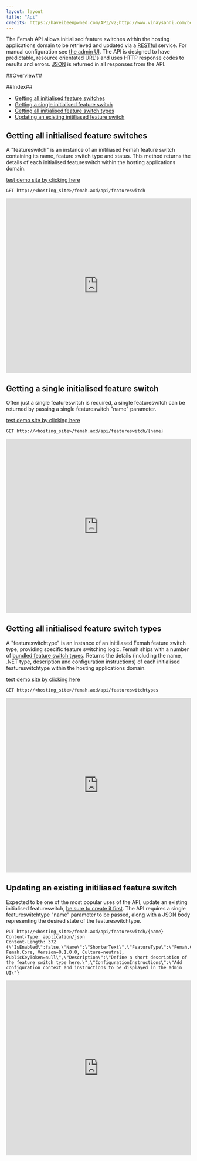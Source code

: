 ```yaml
---
layout: layout
title: "Api"
credits: https://haveibeenpwned.com/API/v2;http://www.vinaysahni.com/best-practices-for-a-pragmatic-restful-api
---
```


The Femah API allows initialised feature switches within the hosting applications domain to be retrieved and updated via a [RESTful](http://en.wikipedia.org/wiki/Representational_State_Transfer) service. For manual configuration see [the admin UI](adminUi.md).
The API is designed to have predictable, resource orientated URL's and uses HTTP response codes to results and errors. [JSON](http://www.json.org/) is returned in all responses from the API. 

##Overview##

##Index##
* [Getting all initialised feature switches](#GetAllFeatureSwitches) 
* [Getting a single initialised feature switch](#GetAFeatureSwitch)
* [Getting all initialised feature switch types](#GetAllFeatureSwitchTypes)
* [Updating an existing initiliased feature switch](#UpdateAFeatureSwitch)

## <a name="GetAllFeatureSwitches"></a> Getting all initialised feature switches
A "featureswitch" is an instance of an initiliased Femah feature switch containing its name, feature switch type and status. This method returns the details of each initialised featureswitch within the hosting applications domain.

[test demo site by clicking here ](http://femah-additionator.azurewebsites.net/femah.axd/api/featureswitch)

```GET http://<hosting_site>/femah.axd/api/featureswitch```

<iframe width="100%" height="475" src="http://dotnetfiddle.net/Widget/0SWM1V" frameborder="0"></iframe>


## <a name="GetAFeatureSwitch"></a>Getting a single initialised feature switch
Often just a single featureswitch is required, a single featureswitch can be returned by passing a single featureswitch "name" parameter.

[test demo site by clicking here](http://femah-additionator.azurewebsites.net/femah.axd/api/featureswitch/ShorterText)

```GET http://<hosting_site>/femah.axd/api/featureswitch/{name}```

<iframe width="100%" height="475" src="http://dotnetfiddle.net/Widget/6hYcyU" frameborder="0"></iframe>

## <a name="GetAllFeatureSwitchTypes"></a>Getting all initialised feature switch types
A "featureswitchtype" is an instance of an initiliased Femah feature switch type, providing specific feature switching logic. Femah ships with a number of [bundled feature switch types](http://github.com/lloydstone/femah/Femah.Core/FeatureSwitchTypes).
Returns the details (including the name, .NET type, description and configuration instructions) of each initialised featureswitchtype within the hosting applications domain.

[test demo site by clicking here](http://femah-additionator.azurewebsites.net/femah.axd/api/featureswitchtypes)

```GET http://<hosting_site>/femah.axd/api/featureswitchtypes```

<iframe width="100%" height="475" src="http://dotnetfiddle.net/Widget/Vp7A7Q" frameborder="0"></iframe>

## <a name="UpdateAFeatureSwitch"></a>Updating an existing initiliased feature switch
Expected to be one of the most popular uses of the API, update an existing initialised featureswitch, [be sure to create it first](userguide.md). The API requires a single featureswitchtype "name" parameter to be passed, along with a JSON body representing the desired state of the featureswitchtype.

```
PUT http://<hosting_site>/femah.axd/api/featureswitch/{name}
Content-Type: application/json
Content-Length: 372
{\"IsEnabled\":false,\"Name\":\"ShorterText\",\"FeatureType\":\"Femah.Core.FeatureSwitchTypes.SimpleFeatureSwitch, Femah.Core, Version=0.1.0.0, Culture=neutral, PublicKeyToken=null\",\"Description\":\"Define a short description of the feature switch type here.\",\"ConfigurationInstructions\":\"Add configuration context and instructions to be displayed in the admin UI\"}
```

<iframe width="100%" height="475" src="http://dotnetfiddle.net/Widget/oRcFNV" frameborder="0"></iframe>

